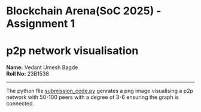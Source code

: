 # Blockchain Arena(SoC 2025) - Assignment 1
# p2p network visualisation

**Name:** Vedant Umesh Bagde  
**Roll No:** 23B1538

---

The python file [submission_code.py](submission_code.py) genrates a png image visualising a p2p network with 50-100 peers with a degree of 3-6 ensuring the graph is connected.

